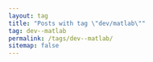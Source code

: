```yaml
---
layout: tag
title: "Posts with tag \"dev/matlab\""
tag: dev--matlab
permalink: /tags/dev--matlab/
sitemap: false
---
```

